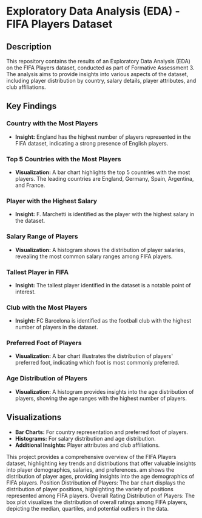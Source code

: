 # Exploratory Data Analysis (EDA) - FIFA Players Dataset

## Description
This repository contains the results of an Exploratory Data Analysis (EDA) on the FIFA Players dataset, conducted as part of Formative Assessment 3. The analysis aims to provide insights into various aspects of the dataset, including player distribution by country, salary details, player attributes, and club affiliations.

## Key Findings

### Country with the Most Players
- **Insight:** England has the highest number of players represented in the FIFA dataset, indicating a strong presence of English players.

### Top 5 Countries with the Most Players
- **Visualization:** A bar chart highlights the top 5 countries with the most players. The leading countries are England, Germany, Spain, Argentina, and France.

### Player with the Highest Salary
- **Insight:** F. Marchetti is identified as the player with the highest salary in the dataset.

### Salary Range of Players
- **Visualization:** A histogram shows the distribution of player salaries, revealing the most common salary ranges among FIFA players.

### Tallest Player in FIFA
- **Insight:** The tallest player identified in the dataset is a notable point of interest.

### Club with the Most Players
- **Insight:** FC Barcelona is identified as the football club with the highest number of players in the dataset.

### Preferred Foot of Players
- **Visualization:** A bar chart illustrates the distribution of players' preferred foot, indicating which foot is most commonly preferred.

### Age Distribution of Players
- **Visualization:** A histogram provides insights into the age distribution of players, showing the age ranges with the highest number of players.

## Visualizations
- **Bar Charts:** For country representation and preferred foot of players.
- **Histograms:** For salary distribution and age distribution.
- **Additional Insights:** Player attributes and club affiliations.


This project provides a comprehensive overview of the FIFA Players dataset, highlighting key trends and distributions that offer valuable insights into player demographics, salaries, and preferences.
am shows the distribution of player ages, providing insights into the age demographics of FIFA players.
Position Distribution of Players: The bar chart displays the distribution of player positions, highlighting the variety of positions represented among FIFA players.
Overall Rating Distribution of Players: The box plot visualizes the distribution of overall ratings among FIFA players, depicting the median, quartiles, and potential outliers in the data.
